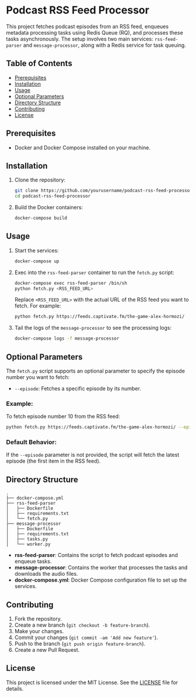 
# Podcast RSS Feed Processor

This project fetches podcast episodes from an RSS feed, enqueues metadata processing tasks using Redis Queue (RQ), and processes these tasks asynchronously. The setup involves two main services: `rss-feed-parser` and `message-processor`, along with a Redis service for task queuing.

## Table of Contents

- [Prerequisites](#prerequisites)
- [Installation](#installation)
- [Usage](#usage)
- [Optional Parameters](#optional-parameters)
- [Directory Structure](#directory-structure)
- [Contributing](#contributing)
- [License](#license)

## Prerequisites

- Docker and Docker Compose installed on your machine.

## Installation

1. Clone the repository:

    ```sh
    git clone https://github.com/yourusername/podcast-rss-feed-processor.git
    cd podcast-rss-feed-processor
    ```

2. Build the Docker containers:

    ```sh
    docker-compose build
    ```

## Usage

1. Start the services:

    ```sh
    docker-compose up
    ```

2. Exec into the `rss-feed-parser` container to run the `fetch.py` script:

    ```sh
    docker-compose exec rss-feed-parser /bin/sh
    python fetch.py <RSS_FEED_URL>
    ```

    Replace `<RSS_FEED_URL>` with the actual URL of the RSS feed you want to fetch. For example:

    ```sh
    python fetch.py https://feeds.captivate.fm/the-game-alex-hormozi/
    ```

3. Tail the logs of the `message-processor` to see the processing logs:

    ```sh
    docker-compose logs -f message-processor
    ```

## Optional Parameters

The `fetch.py` script supports an optional parameter to specify the episode number you want to fetch:

- `--episode`: Fetches a specific episode by its number.

### Example:

To fetch episode number 10 from the RSS feed:

```sh
python fetch.py https://feeds.captivate.fm/the-game-alex-hormozi/ --episode 10
```

### Default Behavior:

If the `--episode` parameter is not provided, the script will fetch the latest episode (the first item in the RSS feed).

## Directory Structure

```plaintext
.
├── docker-compose.yml
├── rss-feed-parser
│   ├── Dockerfile
│   ├── requirements.txt
│   └── fetch.py
├── message-processor
│   ├── Dockerfile
│   ├── requirements.txt
│   ├── tasks.py
│   └── worker.py
```

- **rss-feed-parser**: Contains the script to fetch podcast episodes and enqueue tasks.
- **message-processor**: Contains the worker that processes the tasks and downloads the audio files.
- **docker-compose.yml**: Docker Compose configuration file to set up the services.

## Contributing

1. Fork the repository.
2. Create a new branch (`git checkout -b feature-branch`).
3. Make your changes.
4. Commit your changes (`git commit -am 'Add new feature'`).
5. Push to the branch (`git push origin feature-branch`).
6. Create a new Pull Request.

## License

This project is licensed under the MIT License. See the [LICENSE](LICENSE) file for details.
